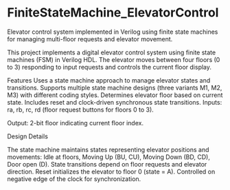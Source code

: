 # FiniteStateMachine_ElevatorControl
Elevator control system implemented in Verilog using finite state machines for managing multi-floor requests and elevator movement.


This project implements a digital elevator control system using finite state machines (FSM) in Verilog HDL. The elevator moves between four floors (0 to 3) responding to input requests and controls the current floor display.


Features
Uses a state machine approach to manage elevator states and transitions.
Supports multiple state machine designs (three variants M1, M2, M3) with different coding styles.
Determines elevator floor based on current state.
Includes reset and clock-driven synchronous state transitions.
Inputs: ra, rb, rc, rd (floor request buttons for floors 0 to 3).



Output: 2-bit floor indicating current floor index.

Design Details

The state machine maintains states representing elevator positions and movements: Idle at floors, Moving Up (BU, CU), Moving Down (BD, CD), Door open (D).
State transitions depend on floor requests and elevator direction.
Reset initializes the elevator to floor 0 (state = A).
Controlled on negative edge of the clock for synchronization.
